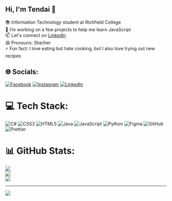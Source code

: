 ## Hi, I'm Tendai 👋

📚 Information Technology student at Richfield College <br>
🔭 I’m  working on a few projects to help me learn JavaScript <br>
📫 Let's connect on [LinkedIn](https://www.linkedin.com/in/tendai-teremuka-235693273/) <br>
😄 Pronouns: She/her <br>
⚡ Fun fact: I love eating but hate cooking, but I also love trying out new recipes <br>


## 🌐 Socials:
[![Facebook](https://img.shields.io/badge/Facebook-%231877F2.svg?logo=Facebook&logoColor=white)](https://facebook.com/KateyyCakes) [![Instagram](https://img.shields.io/badge/Instagram-%23E4405F.svg?logo=Instagram&logoColor=white)](https://instagram.com/_katey.cakes) [![LinkedIn](https://img.shields.io/badge/LinkedIn-%230077B5.svg?logo=linkedin&logoColor=white)](https://linkedin.com/in/tendai-teremuka-235693273) 

# 💻 Tech Stack:
![C#](https://img.shields.io/badge/c%23-%23239120.svg?style=for-the-badge&logo=csharp&logoColor=white) ![CSS3](https://img.shields.io/badge/css3-%231572B6.svg?style=for-the-badge&logo=css3&logoColor=white) ![HTML5](https://img.shields.io/badge/html5-%23E34F26.svg?style=for-the-badge&logo=html5&logoColor=white) ![Java](https://img.shields.io/badge/java-%23ED8B00.svg?style=for-the-badge&logo=openjdk&logoColor=white) ![JavaScript](https://img.shields.io/badge/javascript-%23323330.svg?style=for-the-badge&logo=javascript&logoColor=%23F7DF1E) ![Python](https://img.shields.io/badge/python-3670A0?style=for-the-badge&logo=python&logoColor=ffdd54) ![Figma](https://img.shields.io/badge/figma-%23F24E1E.svg?style=for-the-badge&logo=figma&logoColor=white) ![GitHub](https://img.shields.io/badge/github-%23121011.svg?style=for-the-badge&logo=github&logoColor=white) ![Prettier](https://img.shields.io/badge/prettier-%23F7B93E.svg?style=for-the-badge&logo=prettier&logoColor=black)
# 📊 GitHub Stats:
![](https://github-readme-stats.vercel.app/api?username=Kate23Mpofu&theme=merko&hide_border=false&include_all_commits=false&count_private=false)<br/>
![](https://nirzak-streak-stats.vercel.app/?user=Kate23Mpofu&theme=merko&hide_border=false)<br/>
![](https://github-readme-stats.vercel.app/api/top-langs/?username=Kate23Mpofu&theme=merko&hide_border=false&include_all_commits=false&count_private=false&layout=compact)

---
[![](https://visitcount.itsvg.in/api?id=Kate23Mpofu&icon=0&color=0)](https://visitcount.itsvg.in)
